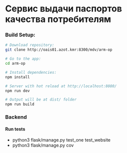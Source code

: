 # Сервис выдачи паспортов качества потребителям

### Build Setup:

``` bash
# Download repository:
git clone http://oais01.azot.kmr:8300/mdv/arm-op

# Go to the app:
cd arm-op

# Install dependencies:
npm install

# Server with hot reload at http://localhost:8080/
npm run dev

# Output will be at dist/ folder
npm run build
```

### Backend

#### Run tests

+ python3 flask/manage.py test_one test_website
+ python3 flask/manage.py cov
